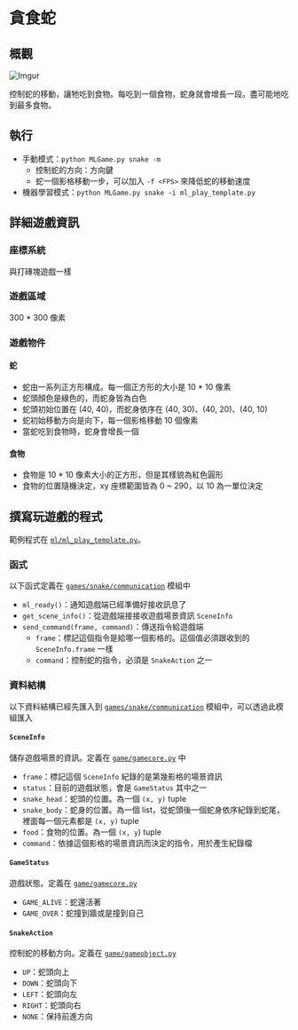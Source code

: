 # 貪食蛇

## 概觀

![Imgur](https://i.imgur.com/aVDPwWP.gif)

控制蛇的移動，讓牠吃到食物。每吃到一個食物，蛇身就會增長一段。盡可能地吃到最多食物。

## 執行

* 手動模式：`python MLGame.py snake -m`
    * 控制蛇的方向：方向鍵
    * 蛇一個影格移動一步，可以加入 `-f <FPS>` 來降低蛇的移動速度
* 機器學習模式：`python MLGame.py snake -i ml_play_template.py`

## 詳細遊戲資訊

### 座標系統

與打磚塊遊戲一樣

### 遊戲區域

300 \* 300 像素

### 遊戲物件

#### 蛇

* 蛇由一系列正方形構成。每一個正方形的大小是 10 \* 10 像素
* 蛇頭顏色是綠色的，而蛇身皆為白色
* 蛇頭初始位置在 (40, 40)，而蛇身依序在 (40, 30)、(40, 20)、(40, 10)
* 蛇初始移動方向是向下，每一個影格移動 10 個像素
* 當蛇吃到食物時，蛇身會增長一個

#### 食物

* 食物是 10 \* 10 像素大小的正方形，但是其樣貌為紅色圓形
* 食物的位置隨機決定，xy 座標範圍皆為 0 ~ 290，以 10 為一單位決定

## 撰寫玩遊戲的程式

範例程式在 [`ml/ml_play_template.py`](ml/ml_play_template.py)。

### 函式

以下函式定義在 [`games/snake/communication`](communication.py) 模組中

* `ml_ready()`：通知遊戲端已經準備好接收訊息了
* `get_scene_info()`：從遊戲端接接收遊戲場景資訊 `SceneInfo`
* `send_command(frame, command)`：傳送指令給遊戲端
    * `frame`：標記這個指令是給哪一個影格的。這個值必須跟收到的 `SceneInfo.frame` 一樣
    * `command`：控制蛇的指令，必須是 `SnakeAction` 之一

### 資料結構

以下資料結構已經先匯入到 [`games/snake/communication`](communication.py) 模組中，可以透過此模組匯入

#### `SceneInfo`

儲存遊戲場景的資訊。定義在 [`game/gamecore.py`](game/gamecore.py) 中

* `frame`：標記這個 `SceneInfo` 紀錄的是第幾影格的場景資訊
* `status`：目前的遊戲狀態，會是 `GameStatus` 其中之一
* `snake_head`：蛇頭的位置。為一個 `(x, y)` tuple
* `snake_body`：蛇身的位置。為一個 list，從蛇頭後一個蛇身依序紀錄到蛇尾，裡面每一個元素都是 `(x, y)` tuple
* `food`：食物的位置。為一個 `(x, y`) tuple
* `command`：依據這個影格的場景資訊而決定的指令，用於產生紀錄檔

#### `GameStatus`

遊戲狀態。定義在 [`game/gamecore.py`](game/gamecore.py)

* `GAME_ALIVE`：蛇還活著
* `GAME_OVER`：蛇撞到牆或是撞到自己

#### `SnakeAction`

控制蛇的移動方向。定義在 [`game/gameobject.py`](game/gameobject.py)

* `UP`：蛇頭向上
* `DOWN`：蛇頭向下
* `LEFT`：蛇頭向左
* `RIGHT`：蛇頭向右
* `NONE`：保持前進方向
